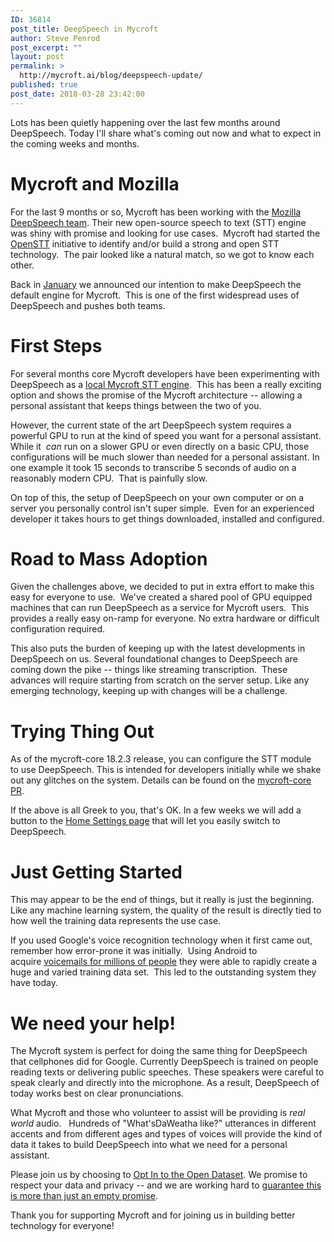 ```yaml
---
ID: 36814
post_title: DeepSpeech in Mycroft
author: Steve Penrod
post_excerpt: ""
layout: post
permalink: >
  http://mycroft.ai/blog/deepspeech-update/
published: true
post_date: 2018-03-28 23:42:00
---
```

Lots has been quietly happening over the last few months around DeepSpeech. Today I'll share what's coming out now and what to expect in the coming weeks and months.
<h1>Mycroft and Mozilla</h1>
For the last 9 months or so, Mycroft has been working with the <a href="https://research.mozilla.org/machine-learning/">Mozilla DeepSpeech team</a>. Their new open-source speech to text (STT) engine was shiny with promise and looking for use cases.  Mycroft had started the <a href="https://openstt.org/">OpenSTT</a> initiative to identify and/or build a strong and open STT technology.  The pair looked like a natural match, so we got to know each other.

Back in <a href="https://mycroft.ai/blog/mycroft-speech-to-text-and-balance/">January</a> we announced our intention to make DeepSpeech the default engine for Mycroft.  This is one of the first widespread uses of DeepSpeech and pushes both teams.
<h1>First Steps</h1>
For several months core Mycroft developers have been experimenting with DeepSpeech as a <a href="https://github.com/MycroftAI/mycroft-core/pull/1370">local Mycroft STT engine</a>.  This has been a really exciting option and shows the promise of the Mycroft architecture -- allowing a personal assistant that keeps things between the two of you.

However, the current state of the art DeepSpeech system requires a powerful GPU to run at the kind of speed you want for a personal assistant. While it  <em>can</em> run on a slower GPU or even directly on a basic CPU, those configurations will be much slower than needed for a personal assistant. In one example it took 15 seconds to transcribe 5 seconds of audio on a reasonably modern CPU.  That is painfully slow.

On top of this, the setup of DeepSpeech on your own computer or on a server you personally control isn't super simple.  Even for an experienced developer it takes hours to get things downloaded, installed and configured.
<h1>Road to Mass Adoption</h1>
Given the challenges above, we decided to put in extra effort to make this easy for everyone to use.  We've created a shared pool of GPU equipped machines that can run DeepSpeech as a service for Mycroft users.  This provides a really easy on-ramp for everyone. No extra hardware or difficult configuration required.

This also puts the burden of keeping up with the latest developments in DeepSpeech on us. Several foundational changes to DeepSpeech are coming down the pike -- things like streaming transcription.  These advances will require starting from scratch on the server setup. Like any emerging technology, keeping up with changes will be a challenge.
<h1>Trying Thing Out</h1>
As of the mycroft-core 18.2.3 release, you can configure the STT module to use DeepSpeech. This is intended for developers initially while we shake out any glitches on the system. Details can be found on the <a href="https://github.com/MycroftAI/mycroft-core/pull/1503">mycroft-core PR</a>.

If the above is all Greek to you, that's OK. In a few weeks we will add a button to the <a href="https://home.mycroft.ai/#/setting/advanced">Home Settings page</a> that will let you easily switch to DeepSpeech.
<h1>Just Getting Started</h1>
This may appear to be the end of things, but it really is just the beginning.  Like any machine learning system, the quality of the result is directly tied to how well the training data represents the use case.

If you used Google's voice recognition technology when it first came out, remember how error-prone it was initially.  Using Android to acquire <a href="https://venturebeat.com/2015/08/11/google-details-how-it-cut-google-voice-transcription-error-rates-by-50/">voicemails for millions of people</a> they were able to rapidly create a huge and varied training data set.  This led to the outstanding system they have today.
<h1>We need your help!</h1>
The Mycroft system is perfect for doing the same thing for DeepSpeech that cellphones did for Google. Currently DeepSpeech is trained on people reading texts or delivering public speeches. These speakers were careful to speak clearly and directly into the microphone. As a result, DeepSpeech of today works best on clear pronunciations.

What Mycroft and those who volunteer to assist will be providing is <em>real world</em> audio.   Hundreds of "What'sDaWeatha like?" utterances in different accents and from different ages and types of voices will provide the kind of data it takes to build DeepSpeech into what we need for a personal assistant.

Please join us by choosing to <a href="https://home.mycroft.ai/#/setting/basic">Opt In to the Open Dataset</a>. We promise to respect your data and privacy -- and we are working hard to <a href="http://www.dailymail.co.uk/sciencetech/article-5553573/Facebook-never-sell-information-says-Mark-Zuckerberg-2009.html">guarantee this is more than just an empty promise</a>.

Thank you for supporting Mycroft and for joining us in building better technology for everyone!